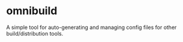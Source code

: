 # omnibuild
A simple tool for auto-generating and managing config files for other build/distribution tools.
